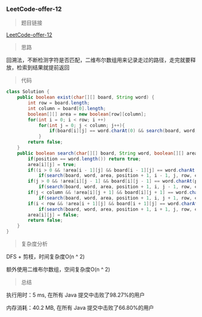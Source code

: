 ### LeetCode-offer-12

> 题目链接

[LeetCode-offer-12](https://leetcode-cn.com/problems/ju-zhen-zhong-de-lu-jing-lcof/)

> 思路

回溯法，不断检测字符是否匹配，二维布尔数组用来记录走过的路径，走完就要释放，检索到结果就提前返回

> 代码

```java
class Solution {
    public boolean exist(char[][] board, String word) {
        int row = board.length;
        int column = board[0].length;
        boolean[][] area = new boolean[row][column];
        for(int i = 0; i < row; i ++)
            for(int j = 0; j < column; j++){
                if(board[i][j] == word.charAt(0) && search(board, word, area, 1, i, j, row -1, column - 1)) return true;
            }
        return false;
    }
    public boolean search(char[][] board, String word, boolean[][] area, int position, int i, int j, int row, int column){
        if(position == word.length()) return true;
        area[i][j] = true;
        if((i > 0 && !area[i - 1][j] && board[i - 1][j] == word.charAt(position)))
            if(search(board, word, area, position + 1, i - 1, j, row, column)) return true;
        if(j > 0 && !area[i][j - 1] && board[i][j - 1] == word.charAt(position))
            if(search(board, word, area, position + 1, i, j - 1, row, column)) return true;
        if(j < column && !area[i][j + 1] && board[i][j + 1] == word.charAt(position))
            if(search(board, word, area, position + 1, i, j + 1, row, column)) return true;
        if(i < row && !area[i + 1][j] && board[i + 1][j] == word.charAt(position))
            if(search(board, word, area, position + 1, i + 1, j, row, column)) return true;
        area[i][j] = false;
        return false;
    }
}
```

> 复杂度分析

DFS + 剪枝，时间复杂度O(n ^ 2)

额外使用二维布尔数组，空间复杂度O(n ^ 2)

> 总结

执行用时：5 ms, 在所有 Java 提交中击败了98.27%的用户

内存消耗：40.2 MB, 在所有 Java 提交中击败了66.80%的用户

